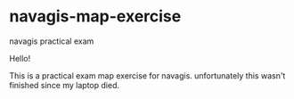# navagis-map-exercise
navagis practical exam

Hello!

This is a practical exam map exercise for navagis. unfortunately this wasn't finished since my laptop died.
